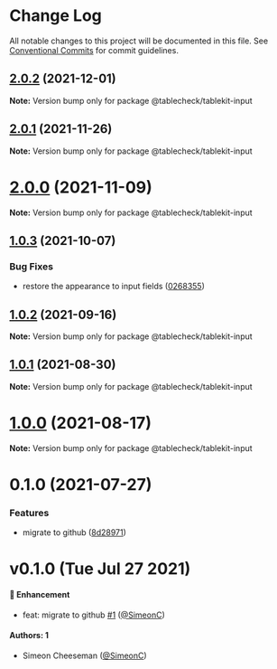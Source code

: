 # Change Log

All notable changes to this project will be documented in this file.
See [Conventional Commits](https://conventionalcommits.org) for commit guidelines.

## [2.0.2](https://github.com/tablecheck/tablekit/compare/@tablecheck/tablekit-input@2.0.1...@tablecheck/tablekit-input@2.0.2) (2021-12-01)

**Note:** Version bump only for package @tablecheck/tablekit-input





## [2.0.1](https://github.com/tablecheck/tablekit/compare/@tablecheck/tablekit-input@2.0.0...@tablecheck/tablekit-input@2.0.1) (2021-11-26)

**Note:** Version bump only for package @tablecheck/tablekit-input





# [2.0.0](https://github.com/tablecheck/tablekit/compare/@tablecheck/tablekit-input@1.0.3...@tablecheck/tablekit-input@2.0.0) (2021-11-09)

**Note:** Version bump only for package @tablecheck/tablekit-input





## [1.0.3](https://github.com/tablecheck/tablekit/compare/@tablecheck/tablekit-input@1.0.2...@tablecheck/tablekit-input@1.0.3) (2021-10-07)


### Bug Fixes

* restore the appearance to input fields ([0268355](https://github.com/tablecheck/tablekit/commit/0268355ed1c54bf841a38d7acf3c93b64d218d22))





## [1.0.2](https://github.com/tablecheck/tablekit/compare/@tablecheck/tablekit-input@1.0.1...@tablecheck/tablekit-input@1.0.2) (2021-09-16)

**Note:** Version bump only for package @tablecheck/tablekit-input





## [1.0.1](https://github.com/tablecheck/tablekit/compare/@tablecheck/tablekit-input@1.0.0...@tablecheck/tablekit-input@1.0.1) (2021-08-30)

**Note:** Version bump only for package @tablecheck/tablekit-input





# [1.0.0](https://github.com/tablecheck/tablekit/compare/@tablecheck/tablekit-input@0.1.0...@tablecheck/tablekit-input@1.0.0) (2021-08-17)

**Note:** Version bump only for package @tablecheck/tablekit-input





# 0.1.0 (2021-07-27)


### Features

* migrate to github ([8d28971](https://github.com/tablecheck/tablekit/commit/8d28971175010fcb2a3cd9c48a749e7af1bdc9f9))





# v0.1.0 (Tue Jul 27 2021)

#### 🚀 Enhancement

- feat: migrate to github [#1](https://github.com/tablecheck/tablekit/pull/1) ([@SimeonC](https://github.com/SimeonC))

#### Authors: 1

- Simeon Cheeseman ([@SimeonC](https://github.com/SimeonC))
